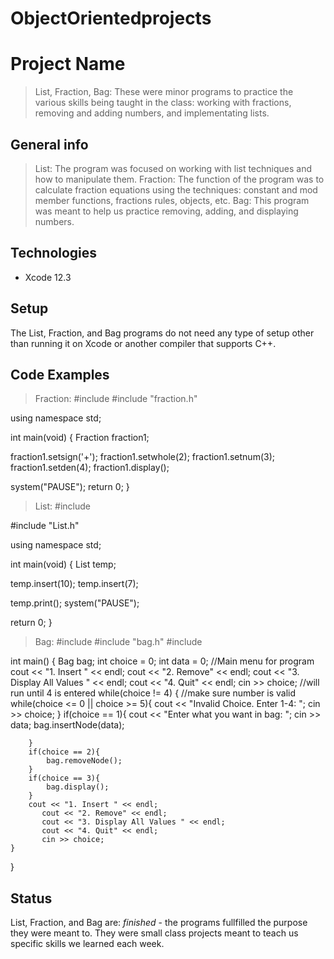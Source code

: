 # ObjectOrientedprojects
# Project Name
> List, Fraction, Bag: These were minor programs to practice the various skills being taught in the class: working with fractions, removing and adding numbers, and implementating lists.

## General info
> List: The program was focused on working with list techniques and how to manipulate them.
> Fraction: The function of the program was to calculate fraction equations using the techniques: constant and mod member functions, fractions rules, objects, etc.
> Bag: This program was meant to help us practice removing, adding, and displaying numbers.

## Technologies
* Xcode 12.3

## Setup
The List, Fraction, and Bag programs do not need any type of setup other than running it on Xcode or another compiler that supports C++. 

## Code Examples
> Fraction:
#include <iostream>
#include "fraction.h"

using namespace std;

int main(void)
{
  Fraction fraction1;

  fraction1.setsign('+');
  fraction1.setwhole(2);
  fraction1.setnum(3);
  fraction1.setden(4);
  fraction1.display();

  system("PAUSE");
  return 0;
}

> List:
#include <iostream>

#include "List.h"

using namespace std;

int main(void)
{
  List<int> temp;

  temp.insert(10);
  temp.insert(7);
  
  temp.print();
  system("PAUSE");
  
  return 0;
}

> Bag:
#include <iostream>
#include "bag.h"
#include <cstdlib>


int main()
{
    Bag bag;
    int choice = 0;
    int data = 0;
    //Main menu for program
    cout << "1. Insert " << endl;
    cout << "2. Remove" << endl;
    cout << "3. Display All Values " << endl;
    cout << "4. Quit" << endl;
    cin >> choice;
    //will run until 4 is entered
    while(choice != 4)
    {
        //make sure number is valid
        while(choice <= 0 || choice >= 5){
            cout << "Invalid Choice. Enter 1-4: ";
            cin >> choice;
        }
        if(choice == 1){
            cout << "Enter what you want in bag: ";
            cin >> data;
            bag.insertNode(data);
            
        }
        if(choice == 2){
            bag.removeNode(); 
        }
        if(choice == 3){ 
            bag.display();
        }
        cout << "1. Insert " << endl;
           cout << "2. Remove" << endl;
           cout << "3. Display All Values " << endl;
           cout << "4. Quit" << endl;
           cin >> choice;
    }
}

## Status
List, Fraction, and Bag are: _finished_ - the programs fullfilled the purpose they were meant to. They were small class projects meant to teach us specific skills we learned each week.
